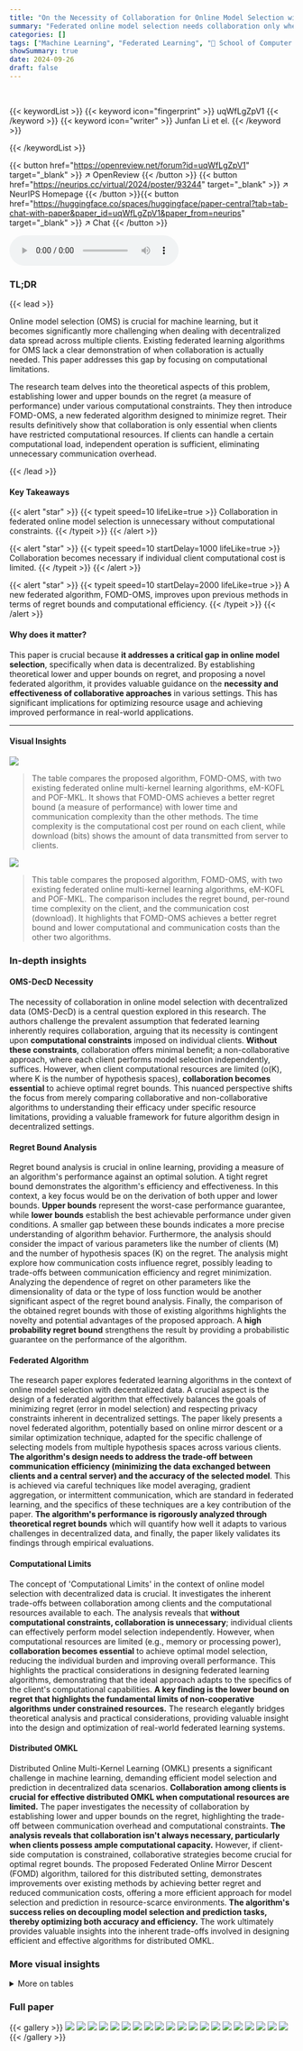 ```yaml
---
title: "On the Necessity of Collaboration for Online Model Selection with Decentralized Data"
summary: "Federated online model selection needs collaboration only when clients have limited computing power; otherwise, independent learning suffices."
categories: []
tags: ["Machine Learning", "Federated Learning", "🏢 School of Computer Science and Technology, Harbin Institute of Technology, Shenzhen",]
showSummary: true
date: 2024-09-26
draft: false
---
```


<br>

{{< keywordList >}}
{{< keyword icon="fingerprint" >}} uqWfLgZpV1 {{< /keyword >}}
{{< keyword icon="writer" >}} Junfan Li et el. {{< /keyword >}}
 
{{< /keywordList >}}

{{< button href="https://openreview.net/forum?id=uqWfLgZpV1" target="_blank" >}}
↗ OpenReview
{{< /button >}}
{{< button href="https://neurips.cc/virtual/2024/poster/93244" target="_blank" >}}
↗ NeurIPS Homepage
{{< /button >}}{{< button href="https://huggingface.co/spaces/huggingface/paper-central?tab=tab-chat-with-paper&paper_id=uqWfLgZpV1&paper_from=neurips" target="_blank" >}}
↗ Chat
{{< /button >}}



<audio controls>
    <source src="https://ai-paper-reviewer.com/uqWfLgZpV1/podcast.wav" type="audio/wav">
    Your browser does not support the audio element.
</audio>


### TL;DR


{{< lead >}}

Online model selection (OMS) is crucial for machine learning, but it becomes significantly more challenging when dealing with decentralized data spread across multiple clients. Existing federated learning algorithms for OMS lack a clear demonstration of when collaboration is actually needed. This paper addresses this gap by focusing on computational limitations. 

The research team delves into the theoretical aspects of this problem, establishing lower and upper bounds on the regret (a measure of performance) under various computational constraints. They then introduce FOMD-OMS, a new federated algorithm designed to minimize regret. Their results definitively show that collaboration is only essential when clients have restricted computational resources. If clients can handle a certain computational load, independent operation is sufficient, eliminating unnecessary communication overhead.

{{< /lead >}}


#### Key Takeaways

{{< alert "star" >}}
{{< typeit speed=10 lifeLike=true >}} Collaboration in federated online model selection is unnecessary without computational constraints. {{< /typeit >}}
{{< /alert >}}

{{< alert "star" >}}
{{< typeit speed=10 startDelay=1000 lifeLike=true >}} Collaboration becomes necessary if individual client computational cost is limited. {{< /typeit >}}
{{< /alert >}}

{{< alert "star" >}}
{{< typeit speed=10 startDelay=2000 lifeLike=true >}} A new federated algorithm, FOMD-OMS, improves upon previous methods in terms of regret bounds and computational efficiency. {{< /typeit >}}
{{< /alert >}}

#### Why does it matter?
This paper is crucial because **it addresses a critical gap in online model selection**, specifically when data is decentralized. By establishing theoretical lower and upper bounds on regret, and proposing a novel federated algorithm, it provides valuable guidance on the **necessity and effectiveness of collaborative approaches** in various settings.  This has significant implications for optimizing resource usage and achieving improved performance in real-world applications.

------
#### Visual Insights



![](https://ai-paper-reviewer.com/uqWfLgZpV1/figures_38_1.jpg)

> The table compares the proposed algorithm, FOMD-OMS, with two existing federated online multi-kernel learning algorithms, eM-KOFL and POF-MKL.  It shows that FOMD-OMS achieves a better regret bound (a measure of performance) with lower time and communication complexity than the other methods. The time complexity is the computational cost per round on each client,  while download (bits) shows the amount of data transmitted from server to clients.





![](https://ai-paper-reviewer.com/uqWfLgZpV1/tables_5_1.jpg)

> This table compares the proposed algorithm, FOMD-OMS, with two existing federated online multi-kernel learning algorithms, eM-KOFL and POF-MKL.  The comparison includes the regret bound, per-round time complexity on the client, and the communication cost (download).  It highlights that FOMD-OMS achieves a better regret bound and lower computational and communication costs than the other two algorithms.





### In-depth insights


#### OMS-DecD Necessity
The necessity of collaboration in online model selection with decentralized data (OMS-DecD) is a central question explored in this research. The authors challenge the prevalent assumption that federated learning inherently requires collaboration, arguing that its necessity is contingent upon **computational constraints** imposed on individual clients.  **Without these constraints**, collaboration offers minimal benefit; a non-collaborative approach, where each client performs model selection independently, suffices. However, when client computational resources are limited (o(K), where K is the number of hypothesis spaces), **collaboration becomes essential** to achieve optimal regret bounds. This nuanced perspective shifts the focus from merely comparing collaborative and non-collaborative algorithms to understanding their efficacy under specific resource limitations, providing a valuable framework for future algorithm design in decentralized settings.

#### Regret Bound Analysis
Regret bound analysis is crucial in online learning, providing a measure of an algorithm's performance against an optimal solution.  A tight regret bound demonstrates the algorithm's efficiency and effectiveness. In this context, a key focus would be on the derivation of both upper and lower bounds. **Upper bounds** represent the worst-case performance guarantee, while **lower bounds** establish the best achievable performance under given conditions.  A smaller gap between these bounds indicates a more precise understanding of algorithm behavior.  Furthermore, the analysis should consider the impact of various parameters like the number of clients (M) and the number of hypothesis spaces (K) on the regret.  The analysis might explore how communication costs influence regret, possibly leading to trade-offs between communication efficiency and regret minimization.  Analyzing the dependence of regret on other parameters like the dimensionality of data or the type of loss function would be another significant aspect of the regret bound analysis.  Finally, the comparison of the obtained regret bounds with those of existing algorithms highlights the novelty and potential advantages of the proposed approach.  A **high probability regret bound** strengthens the result by providing a probabilistic guarantee on the performance of the algorithm. 

#### Federated Algorithm
The research paper explores federated learning algorithms in the context of online model selection with decentralized data.  A crucial aspect is the design of a federated algorithm that effectively balances the goals of minimizing regret (error in model selection) and respecting privacy constraints inherent in decentralized settings.  The paper likely presents a novel federated algorithm, potentially based on online mirror descent or a similar optimization technique, adapted for the specific challenge of selecting models from multiple hypothesis spaces across various clients.  **The algorithm's design needs to address the trade-off between communication efficiency (minimizing the data exchanged between clients and a central server) and the accuracy of the selected model**.  This is achieved via careful techniques like model averaging, gradient aggregation, or intermittent communication, which are standard in federated learning, and the specifics of these techniques are a key contribution of the paper.   **The algorithm's performance is rigorously analyzed through theoretical regret bounds** which will quantify how well it adapts to various challenges in decentralized data, and finally,  the paper likely validates its findings through empirical evaluations.

#### Computational Limits
The concept of 'Computational Limits' in the context of online model selection with decentralized data is crucial.  It investigates the inherent trade-offs between collaboration among clients and the computational resources available to each.  The analysis reveals that **without computational constraints, collaboration is unnecessary**; individual clients can effectively perform model selection independently. However, when computational resources are limited (e.g., memory or processing power), **collaboration becomes essential** to achieve optimal model selection, reducing the individual burden and improving overall performance.  This highlights the practical considerations in designing federated learning algorithms, demonstrating that the ideal approach adapts to the specifics of the client's computational capabilities.  **A key finding is the lower bound on regret that highlights the fundamental limits of non-cooperative algorithms under constrained resources.**  The research elegantly bridges theoretical analysis and practical considerations, providing valuable insight into the design and optimization of real-world federated learning systems.

#### Distributed OMKL
Distributed Online Multi-Kernel Learning (OMKL) presents a significant challenge in machine learning, demanding efficient model selection and prediction in decentralized data scenarios.  **Collaboration among clients is crucial for effective distributed OMKL when computational resources are limited.**  The paper investigates the necessity of collaboration by establishing lower and upper bounds on the regret, highlighting the trade-off between communication overhead and computational constraints.  **The analysis reveals that collaboration isn't always necessary, particularly when clients possess ample computational capacity.** However, if client-side computation is constrained, collaborative strategies become crucial for optimal regret bounds.  The proposed Federated Online Mirror Descent (FOMD) algorithm, tailored for this distributed setting, demonstrates improvements over existing methods by achieving better regret and reduced communication costs, offering a more efficient approach for model selection and prediction in resource-scarce environments. **The algorithm's success relies on decoupling model selection and prediction tasks, thereby optimizing both accuracy and efficiency.**  The work ultimately provides valuable insights into the inherent trade-offs involved in designing efficient and effective algorithms for distributed OMKL.


### More visual insights




<details>
<summary>More on tables
</summary>


![](https://ai-paper-reviewer.com/uqWfLgZpV1/tables_9_1.jpg)
> This table compares the proposed FOMD-OMS algorithm with two existing federated online multi-kernel learning (OMKL) algorithms: eM-KOFL and POF-MKL.  The comparison includes the regret bound achieved by each algorithm, the per-round time complexity on a single client, and the communication cost (in bits) for downloading information from the server.  The table highlights that FOMD-OMS offers improvements in both computational cost and communication overhead compared to the existing methods.

![](https://ai-paper-reviewer.com/uqWfLgZpV1/tables_14_1.jpg)
> The table compares the proposed FOMD-OMS algorithm with two previously published federated online multi-kernel learning algorithms (eM-KOFL and POF-MKL) in terms of regret bound, per-round time complexity on client, and communication cost (download in bits).  It highlights that FOMD-OMS offers improved regret bounds and reduced computational and communication costs compared to existing methods.

![](https://ai-paper-reviewer.com/uqWfLgZpV1/tables_15_1.jpg)
> This table compares the proposed FOMD-OMS algorithm with two existing federated online multi-kernel learning (OMKL) algorithms, eM-KOFL and POF-MKL.  The comparison includes the regret bound achieved by each algorithm, the per-round time complexity on each client, and the communication cost (in bits) for downloading model parameters.  The results highlight that FOMD-OMS achieves a better regret bound with significantly lower computational and communication costs than the other two algorithms.

![](https://ai-paper-reviewer.com/uqWfLgZpV1/tables_16_1.jpg)
> The table compares the proposed FOMD-OMS algorithm with two existing federated online multi-kernel learning (OMKL) algorithms, eM-KOFL and POF-MKL.  It shows the regret bounds, per-round time complexity on the client, and download cost (in bits) for each algorithm.  The results highlight that FOMD-OMS achieves better regret bounds and lower computational and communication costs than the existing algorithms.

</details>




### Full paper

{{< gallery >}}
<img src="https://ai-paper-reviewer.com/uqWfLgZpV1/1.png" class="grid-w50 md:grid-w33 xl:grid-w25" />
<img src="https://ai-paper-reviewer.com/uqWfLgZpV1/2.png" class="grid-w50 md:grid-w33 xl:grid-w25" />
<img src="https://ai-paper-reviewer.com/uqWfLgZpV1/3.png" class="grid-w50 md:grid-w33 xl:grid-w25" />
<img src="https://ai-paper-reviewer.com/uqWfLgZpV1/4.png" class="grid-w50 md:grid-w33 xl:grid-w25" />
<img src="https://ai-paper-reviewer.com/uqWfLgZpV1/5.png" class="grid-w50 md:grid-w33 xl:grid-w25" />
<img src="https://ai-paper-reviewer.com/uqWfLgZpV1/6.png" class="grid-w50 md:grid-w33 xl:grid-w25" />
<img src="https://ai-paper-reviewer.com/uqWfLgZpV1/7.png" class="grid-w50 md:grid-w33 xl:grid-w25" />
<img src="https://ai-paper-reviewer.com/uqWfLgZpV1/8.png" class="grid-w50 md:grid-w33 xl:grid-w25" />
<img src="https://ai-paper-reviewer.com/uqWfLgZpV1/9.png" class="grid-w50 md:grid-w33 xl:grid-w25" />
<img src="https://ai-paper-reviewer.com/uqWfLgZpV1/10.png" class="grid-w50 md:grid-w33 xl:grid-w25" />
<img src="https://ai-paper-reviewer.com/uqWfLgZpV1/11.png" class="grid-w50 md:grid-w33 xl:grid-w25" />
<img src="https://ai-paper-reviewer.com/uqWfLgZpV1/12.png" class="grid-w50 md:grid-w33 xl:grid-w25" />
<img src="https://ai-paper-reviewer.com/uqWfLgZpV1/13.png" class="grid-w50 md:grid-w33 xl:grid-w25" />
<img src="https://ai-paper-reviewer.com/uqWfLgZpV1/14.png" class="grid-w50 md:grid-w33 xl:grid-w25" />
<img src="https://ai-paper-reviewer.com/uqWfLgZpV1/15.png" class="grid-w50 md:grid-w33 xl:grid-w25" />
<img src="https://ai-paper-reviewer.com/uqWfLgZpV1/16.png" class="grid-w50 md:grid-w33 xl:grid-w25" />
<img src="https://ai-paper-reviewer.com/uqWfLgZpV1/17.png" class="grid-w50 md:grid-w33 xl:grid-w25" />
<img src="https://ai-paper-reviewer.com/uqWfLgZpV1/18.png" class="grid-w50 md:grid-w33 xl:grid-w25" />
<img src="https://ai-paper-reviewer.com/uqWfLgZpV1/19.png" class="grid-w50 md:grid-w33 xl:grid-w25" />
<img src="https://ai-paper-reviewer.com/uqWfLgZpV1/20.png" class="grid-w50 md:grid-w33 xl:grid-w25" />
{{< /gallery >}}